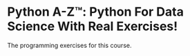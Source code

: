# Python A-Z™: Python For Data Science With Real Exercises!
The programming exercises for this course.
